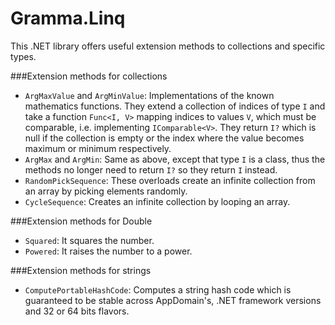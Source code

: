 # Gramma.Linq
This .NET library offers useful extension methods to collections and specific types.

###Extension methods for collections
* `ArgMaxValue` and `ArgMinValue`: Implementations of the known mathematics functions. They extend a collection of indices of type `I` and take a function `Func<I, V>` mapping indices to values `V`, which must be comparable, i.e. implementing `IComparable<V>`. They return `I?` which is null if the collection is empty or the index where the value becomes maximum or minimum respectively.
* `ArgMax` and `ArgMin`: Same as above, except that type `I` is a class, thus the methods no longer need to return `I?` so they return `I` instead.
* `RandomPickSequence`: These overloads create an infinite collection from an array by picking elements randomly.
* `CycleSequence`: Creates an infinite collection by looping an array.

###Extension methods for Double
* `Squared`: It squares the number.
* `Powered`: It raises the number to a power.

###Extension methods for strings
* `ComputePortableHashCode`: Computes a string hash code which is guaranteed to be stable across AppDomain's, .NET framework versions and 32 or 64 bits flavors.
